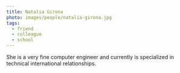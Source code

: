 ```yaml
---
title: Natalia Girona
photo: images/people/natalia-girona.jpg
tags:
  - friend
  - colleague
  - school  
---
```

She is a very fine computer engineer and
currently is specialized in technical international relationships.
